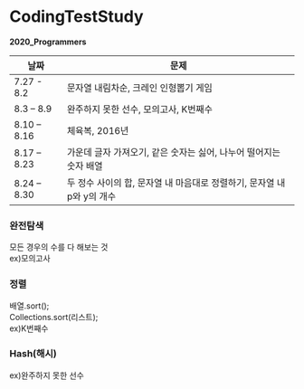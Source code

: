 # CodingTestStudy

**2020_Programmers**

|날짜|문제|
|---------|---------------|
|7.27 - 8.2 | 문자열 내림차순, 크레인 인형뽑기 게임|
|8.3 – 8.9 | 완주하지 못한 선수, 모의고사, K번째수|
|8.10 – 8.16 | 체육복, 2016년|
|8.17 – 8.23 | 가운데 글자 가져오기, 같은 숫자는 싫어, 나누어 떨어지는 숫자 배열|
|8.24 – 8.30 | 두 정수 사이의 합, 문자열 내 마음대로 정렬하기, 문자열 내 p와 y의 개수|

### 완전탐색
모든 경우의 수를 다 해보는 것  
ex)모의고사
### 정렬
배열.sort();  
Collections.sort(리스트);  
ex)K번째수
### Hash(해시)
ex)완주하지 못한 선수